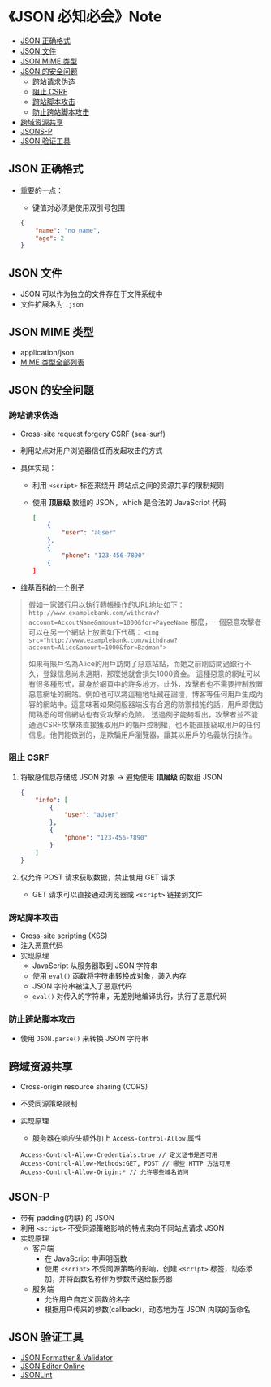 # 《JSON 必知必会》Note

- [JSON 正确格式](#json-正确格式)
- [JSON 文件](#json-文件)
- [JSON MIME 类型](#json-mime-类型)
- [JSON 的安全问题](#json-的安全问题)
	- [跨站请求伪造](#跨站请求伪造)
	- [阻止 CSRF](#阻止-csrf)
	- [跨站脚本攻击](#跨站脚本攻击)
	- [防止跨站脚本攻击](#防止跨站脚本攻击)
- [跨域资源共享](#跨域资源共享)
- [JSONS-P](#json-p)
- [JSON 验证工具](#json-验证工具)

## JSON 正确格式

- 重要的一点：
	- 键值对必须是使用双引号包围

	```json
	{
		"name": "no name",
		"age": 2
	}
	```
	
## JSON 文件

- JSON 可以作为独立的文件存在于文件系统中
- 文件扩展名为 `.json`

## JSON MIME 类型

- application/json
- [MIME 类型全部列表](https://www.iana.org/assignments/media-types/media-types.xhtml)

## JSON 的安全问题

### 跨站请求伪造

- Cross-site request forgery CSRF (sea-surf)
- 利用站点对用户浏览器信任而发起攻击的方式
- 具体实现：
	- 利用 `<script>` 标签来绕开 跨站点之间的资源共享的限制规则
	- 使用 **顶层级** 数组的 JSON，which 是合法的 JavaScript 代码
		
		```json
		[
			{
				"user": "aUser"
			},
			{
				"phone": "123-456-7890"
			{
		]
		```

- [维基百科的一个例子](https://zh.wikipedia.org/wiki/跨站请求伪造)

> 假如一家銀行用以執行轉帳操作的URL地址如下： `http://www.examplebank.com/withdraw?account=AccoutName&amount=1000&for=PayeeName`
那麼，一個惡意攻擊者可以在另一个網站上放置如下代碼： `<img src="http://www.examplebank.com/withdraw?account=Alice&amount=1000&for=Badman">`
> 
> 如果有賬戶名為Alice的用戶訪問了惡意站點，而她之前剛訪問過銀行不久，登錄信息尚未過期，那麼她就會損失1000資金。
這種惡意的網址可以有很多種形式，藏身於網頁中的許多地方。此外，攻擊者也不需要控制放置惡意網址的網站。例如他可以將這種地址藏在論壇，博客等任何用戶生成內容的網站中。這意味著如果伺服器端沒有合適的防禦措施的話，用戶即使訪問熟悉的可信網站也有受攻擊的危險。
透過例子能夠看出，攻擊者並不能通過CSRF攻擊來直接獲取用戶的帳戶控制權，也不能直接竊取用戶的任何信息。他們能做到的，是欺騙用戶瀏覽器，讓其以用戶的名義執行操作。
		
### 阻止 CSRF

1. 将敏感信息存储成 JSON 对象 -> 避免使用 **顶层级** 的数组 JSON
	
	```json
	{
		"info": [
			{
				"user": "aUser"
			},
			{
				"phone": "123-456-7890"
			}
		]
	}
	```

2. 仅允许 POST 请求获取数据，禁止使用 GET 请求
	- GET 请求可以直接通过浏览器或 `<script>` 链接到文件


### 跨站脚本攻击

- Cross-site scripting (XSS)
- 注入恶意代码
- 实现原理
	- JavaScript 从服务器取到 JSON 字符串
	- 使用 `eval()` 函数将字符串转换成对象，装入内存
	- JSON 字符串被注入了恶意代码
	- `eval()` 对传入的字符串，无差别地编译执行，执行了恶意代码

### 防止跨站脚本攻击

- 使用 `JSON.parse()` 来转换 JSON 字符串

## 跨域资源共享

- Cross-origin resource sharing (CORS)
- 不受同源策略限制
- 实现原理
	- 服务器在响应头额外加上 `Access-Control-Allow` 属性

	```
	Access-Control-Allow-Credentials:true // 定义证书是否可用
	Access-Control-Allow-Methods:GET, POST // 哪些 HTTP 方法可用
	Access-Control-Allow-Origin:* // 允许哪些域名访问
	```
	
## JSON-P
	
- 带有 padding(内联) 的 JSON
- 利用 `<script>` 不受同源策略影响的特点来向不同站点请求 JSON
- 实现原理 
	- 客户端
		- 在 JavaScript 中声明函数
		- 使用 `<script>` 不受同源策略的影响，创建 `<script>` 标签，动态添加，并将函数名称作为参数传送给服务器
	- 服务端
		- 允许用户自定义函数的名字
		- 根据用户传来的参数(callback)，动态地为在 JSON 内联的函命名 

## JSON 验证工具

- [JSON Formatter & Validator](https://jsonformatter.curiousconcept.com/)
- [JSON Editor Online](http://www.jsoneditoronline.org/)
- [JSONLint](http://jsonlint.com/)

